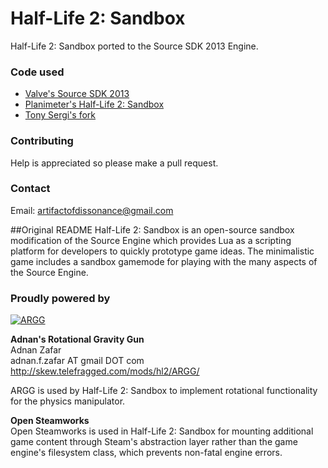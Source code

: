 # Half-Life 2: Sandbox
Half-Life 2: Sandbox ported to the Source SDK 2013 Engine.

### Code used
* [Valve's Source SDK 2013](https://github.com/valveSoftware/source-sdk-2013)
* [Planimeter's Half-Life 2: Sandbox](https://github.com/planimeter/hl2sb-src)
* [Tony Sergi's fork](https://github.com/tonysergi/source-sdk-2013)

### Contributing
Help is appreciated so please make a pull request.

### Contact
Email: artifactofdissonance@gmail.com

##Original README
Half-Life 2: Sandbox is an open-source sandbox modification of the Source Engine which provides Lua as a scripting platform for developers to quickly prototype game ideas. The minimalistic game includes a sandbox gamemode for playing with the many aspects of the Source Engine.

### Proudly powered by

[![ARGG](http://media.moddb.com/images/downloads/1/6/5011/profile.jpg "ARGG")](http://skew.telefragged.com/mods/hl2/ARGG)

**Adnan's Rotational Gravity Gun**  
Adnan Zafar  
adnan.f.zafar AT gmail DOT com  
http://skew.telefragged.com/mods/hl2/ARGG/  

ARGG is used by Half-Life 2: Sandbox to implement rotational functionality for the physics manipulator.

**Open Steamworks**  
Open Steamworks is used in Half-Life 2: Sandbox for mounting additional game content through Steam's abstraction layer rather than the game engine's filesystem class, which prevents non-fatal engine errors.